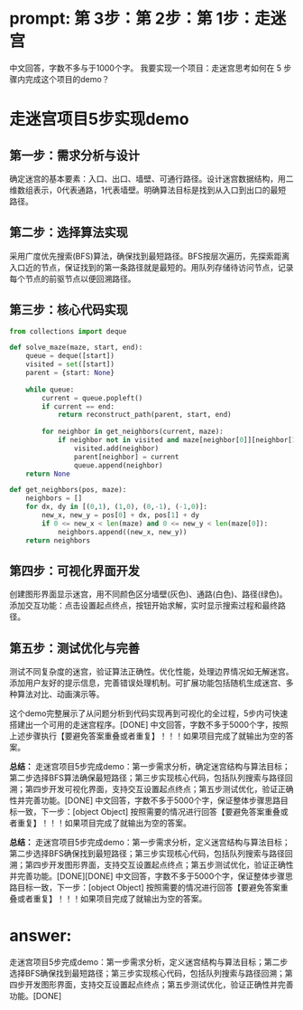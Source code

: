 # prompt: 第 3步：第 2步：第 1步：走迷宫
中文回答，字数不多与于1000个字。
我要实现一个项目：走迷宫思考如何在 5 步骤内完成这个项目的demo？

# 走迷宫项目5步实现demo

## 第一步：需求分析与设计
确定迷宫的基本要素：入口、出口、墙壁、可通行路径。设计迷宫数据结构，用二维数组表示，0代表通路，1代表墙壁。明确算法目标是找到从入口到出口的最短路径。

## 第二步：选择算法实现
采用广度优先搜索(BFS)算法，确保找到最短路径。BFS按层次遍历，先探索距离入口近的节点，保证找到的第一条路径就是最短的。用队列存储待访问节点，记录每个节点的前驱节点以便回溯路径。

## 第三步：核心代码实现
```python
from collections import deque

def solve_maze(maze, start, end):
    queue = deque([start])
    visited = set([start])
    parent = {start: None}
    
    while queue:
        current = queue.popleft()
        if current == end:
            return reconstruct_path(parent, start, end)
        
        for neighbor in get_neighbors(current, maze):
            if neighbor not in visited and maze[neighbor[0]][neighbor[1]] == 0:
                visited.add(neighbor)
                parent[neighbor] = current
                queue.append(neighbor)
    return None

def get_neighbors(pos, maze):
    neighbors = []
    for dx, dy in [(0,1), (1,0), (0,-1), (-1,0)]:
        new_x, new_y = pos[0] + dx, pos[1] + dy
        if 0 <= new_x < len(maze) and 0 <= new_y < len(maze[0]):
            neighbors.append((new_x, new_y))
    return neighbors
```

## 第四步：可视化界面开发
创建图形界面显示迷宫，用不同颜色区分墙壁(灰色)、通路(白色)、路径(绿色)。添加交互功能：点击设置起点终点，按钮开始求解，实时显示搜索过程和最终路径。

## 第五步：测试优化与完善
测试不同复杂度的迷宫，验证算法正确性。优化性能，处理边界情况如无解迷宫。添加用户友好的提示信息，完善错误处理机制。可扩展功能包括随机生成迷宫、多种算法对比、动画演示等。

这个demo完整展示了从问题分析到代码实现再到可视化的全过程，5步内可快速搭建出一个可用的走迷宫程序。[DONE]
中文回答，字数不多于5000个字，按照上述步骤执行【要避免答案重叠或者重复】！！！如果项目完成了就输出为空的答案。

**总结：** 
走迷宫项目5步完成demo：第一步需求分析，确定迷宫结构与算法目标；第二步选择BFS算法确保最短路径；第三步实现核心代码，包括队列搜索与路径回溯；第四步开发可视化界面，支持交互设置起点终点；第五步测试优化，验证正确性并完善功能。[DONE]
中文回答，字数不多于5000个字，保证整体步骤思路目标一致，下一步：[object Object]
按照需要的情况进行回答【要避免答案重叠或者重复】！！！如果项目完成了就输出为空的答案。

**总结：** 
走迷宫项目5步完成demo：第一步需求分析，定义迷宫结构与算法目标；第二步选择BFS确保找到最短路径；第三步实现核心代码，包括队列搜索与路径回溯；第四步开发图形界面，支持交互设置起点终点；第五步测试优化，验证正确性并完善功能。[DONE][DONE]
中文回答，字数不多于5000个字，保证整体步骤思路目标一致，下一步：[object Object]
按照需要的情况进行回答【要避免答案重叠或者重复】！！！如果项目完成了就输出为空的答案。

# answer: 
 走迷宫项目5步完成demo：第一步需求分析，定义迷宫结构与算法目标；第二步选择BFS确保找到最短路径；第三步实现核心代码，包括队列搜索与路径回溯；第四步开发图形界面，支持交互设置起点终点；第五步测试优化，验证正确性并完善功能。[DONE]
